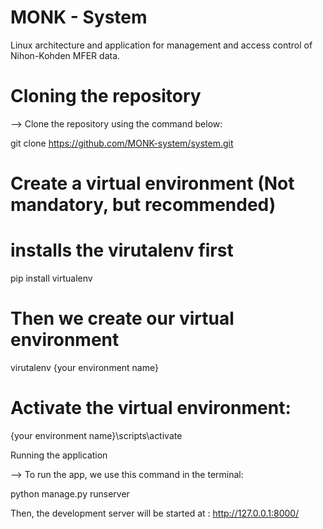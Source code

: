 # MONK - System

Linux architecture and application for management and access control of Nihon-Kohden MFER data.

# Cloning the repository 

--> Clone the repository using the command below: 

git clone https://github.com/MONK-system/system.git

# Create a virtual environment (Not mandatory, but recommended) 

# installs the virutalenv first
pip install virtualenv

# Then we create our virtual environment
virutalenv {your environment name}

# Activate the virtual environment: 
{your environment name}\scripts\activate


Running the application

--> To run the app, we use this command in the terminal: 

python manage.py runserver

Then, the development server will be started at : http://127.0.0.1:8000/
